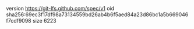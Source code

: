 version https://git-lfs.github.com/spec/v1
oid sha256:69ec3f17df98a73134559bd26ab4b6f5aed84a23d86bc1a5b669046f7cdf9098
size 6223
